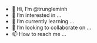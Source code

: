 - 👋 Hi, I’m @trungleminh
- 👀 I’m interested in ...
- 🌱 I’m currently learning ...
- 💞️ I’m looking to collaborate on ...
- 📫 How to reach me ...

<!---
trungleminh/trungleminh is a ✨ special ✨ repository because its `README.md` (this file) appears on your GitHub profile.
You can click the Preview link to take a look at your changes.
--->
